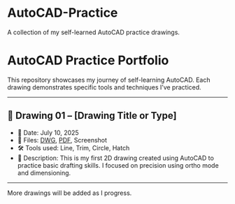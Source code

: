 # AutoCAD-Practice
A collection of my self-learned AutoCAD practice drawings.
# AutoCAD Practice Portfolio

This repository showcases my journey of self-learning AutoCAD. Each drawing demonstrates specific tools and techniques I’ve practiced.

---

## 📘 Drawing 01 – [Drawing Title or Type]
- 📅 Date: July 10, 2025
- 📂 Files: [DWG](./Practice1.dwg), [PDF](./Practice1.pdf), Screenshot
- 🛠️ Tools used: Line, Trim, Circle, Hatch
- 📝 Description: This is my first 2D drawing created using AutoCAD to practice basic drafting skills. I focused on precision using ortho mode and dimensioning.

---

More drawings will be added as I progress.


